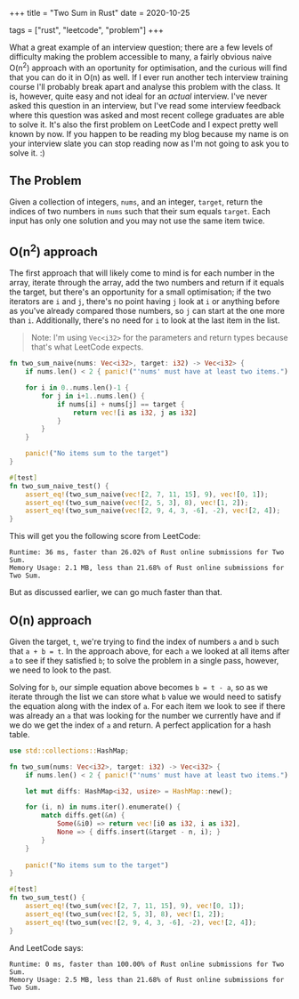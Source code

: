 +++
title = "Two Sum in Rust"
date = 2020-10-25

tags = ["rust", "leetcode", "problem"]
+++

What a great example of an interview question; there are a few levels of difficulty making the problem accessible to many, a fairly obvious naive O(n<sup>2</sup>) approach with an oportunity for optimisation, and the curious will find that you can do it in O(n) as well. If I ever run another tech interview training course I'll probably break apart and analyse this problem with the class. It is, however, quite easy and not ideal for an _actual_ interview. I've never asked this question in an interview, but I've read some interview feedback where this question was asked and most recent college graduates are able to solve it. It's also the first problem on LeetCode and I expect pretty well known by now. If you happen to be reading my blog because my name is on your interview slate you can stop reading now as I'm not going to ask you to solve it. :)

## The Problem

Given a collection of integers, `nums`, and an integer, `target`, return the indices of two numbers in `nums` such that their sum equals `target`. Each input has only one solution and you may not use the same item twice.

## O(n<sup>2</sup>) approach

The first approach that will likely come to mind is for each number in the array, iterate through the array, add the two numbers and return if it equals the target, but there's an opportunity for a small optimisation; if the two iterators are `i` and `j`, there's no point having `j` look at `i` or anything before as you've already compared those numbers, so `j` can start at the one more than `i`. Additionally, there's no need for `i` to look at the last item in the list.

> Note: I'm using `Vec<i32>` for the parameters and return types because that's what LeetCode expects.

```rust
fn two_sum_naive(nums: Vec<i32>, target: i32) -> Vec<i32> {
    if nums.len() < 2 { panic!("'nums' must have at least two items.") };

    for i in 0..nums.len()-1 {
        for j in i+1..nums.len() {
            if nums[i] + nums[j] == target {
                return vec![i as i32, j as i32]
            }
        }
    }

    panic!("No items sum to the target")
}

#[test]
fn two_sum_naive_test() {
    assert_eq!(two_sum_naive(vec![2, 7, 11, 15], 9), vec![0, 1]);
    assert_eq!(two_sum_naive(vec![2, 5, 3], 8), vec![1, 2]);
    assert_eq!(two_sum_naive(vec![2, 9, 4, 3, -6], -2), vec![2, 4]);
}
```

This will get you the following score from LeetCode:

```text
Runtime: 36 ms, faster than 26.02% of Rust online submissions for Two Sum.
Memory Usage: 2.1 MB, less than 21.68% of Rust online submissions for Two Sum.
```

But as discussed earlier, we can go much faster than that.

## O(n) approach

Given the target, `t`, we're trying to find the index of numbers `a` and `b` such that `a + b = t`. In the approach above, for each `a` we looked at all items after `a` to see if they satisfied `b`; to solve the problem in a single pass, however, we need to look to the past.

Solving for `b`, our simple equation above becomes `b = t - a`, so as we iterate through the list we can store what `b` value we would need to satisfy the equation along with the index of `a`. For each item we look to see if there was already an `a` that was looking for the number we currently have and if we do we get the index of `a` and return. A perfect application for a hash table.

```rust
use std::collections::HashMap;

fn two_sum(nums: Vec<i32>, target: i32) -> Vec<i32> {
    if nums.len() < 2 { panic!("'nums' must have at least two items.") };

    let mut diffs: HashMap<i32, usize> = HashMap::new();

    for (i, n) in nums.iter().enumerate() {
        match diffs.get(&n) {
            Some(&i0) => return vec![i0 as i32, i as i32],
            None => { diffs.insert(&target - n, i); }
        }
    }
    
    panic!("No items sum to the target")
}

#[test]
fn two_sum_test() {
    assert_eq!(two_sum(vec![2, 7, 11, 15], 9), vec![0, 1]);
    assert_eq!(two_sum(vec![2, 5, 3], 8), vec![1, 2]);
    assert_eq!(two_sum(vec![2, 9, 4, 3, -6], -2), vec![2, 4]);
}
```

And LeetCode says:

```text
Runtime: 0 ms, faster than 100.00% of Rust online submissions for Two Sum.
Memory Usage: 2.5 MB, less than 21.68% of Rust online submissions for Two Sum.
```
